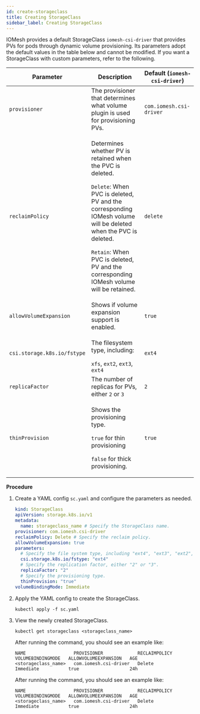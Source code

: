 ```yaml
---
id: create-storageclass
title: Creating StorageClass
sidebar_label: Creating StorageClass
---
```


IOMesh provides a default StorageClass `iomesh-csi-driver` that provides PVs for pods through dynamic volume provisioning. Its parameters adopt the default values in the table below and cannot be modified. If you want a StorageClass with custom parameters, refer to the following.

| Parameter|Description|Default (`iomesh-csi-driver`)|
|---|---|---|
|`provisioner`| The provisioner that determines what volume plugin is used for provisioning PVs. |`com.iomesh.csi-driver`|
|`reclaimPolicy`|<p>Determines whether PV is retained when the PVC is deleted.</p><p>`Delete`: When PVC is deleted, PV and the corresponding IOMesh volume will be deleted when the PVC is deleted. <p>`Retain`: When PVC is deleted, PV and the corresponding IOMesh volume will be retained.|`delete`|
|`allowVolumeExpansion`|Shows if volume expansion support is enabled.| `true`|
|`csi.storage.k8s.io/fstype`|<p>The filesystem type, including:</P>`xfs`, `ext2`, `ext3`, `ext4`|`ext4`|
|`replicaFactor` | The number of replicas for PVs, either `2` or `3`|`2`|   
| `thinProvision` |<p>Shows the provisioning type.</p><p>`true` for thin provisioning</p><p>`false` for thick provisioning.</p>|`true`|


**Procedure**

1. Create a YAML config `sc.yaml` and configure the parameters as needed.

    ```yaml
    kind: StorageClass
    apiVersion: storage.k8s.io/v1
    metadata:
      name: storageclass_name # Specify the StorageClass name.
    provisioner: com.iomesh.csi-driver 
    reclaimPolicy: Delete # Specify the reclaim policy.
    allowVolumeExpansion: true 
    parameters:
      # Specify the file system type, including "ext4", "ext3", "ext2", and "xfs".
      csi.storage.k8s.io/fstype: "ext4"
      # Specify the replication factor, either "2" or "3".
      replicaFactor: "2"
      # Specify the provisioning type.
      thinProvision: "true"
    volumeBindingMode: Immediate
    ```

2. Apply the YAML config to create the StorageClass.

    ```
    kubectl apply -f sc.yaml 
    ```

3. View the newly created StorageClass. 

    ```
    kubectl get storageclass <storageclass_name> 
    ```
   After running the command, you should see an example like:
    ```output
    NAME                  PROVISIONER             RECLAIMPOLICY   VOLUMEBINDINGMODE   ALLOWVOLUMEEXPANSION   AGE
    <storageclass_name>   com.iomesh.csi-driver   Delete          Immediate           true                   24h
    ```
  
   After running the command, you should see an example like:
    ```output
    NAME                  PROVISIONER             RECLAIMPOLICY   VOLUMEBINDINGMODE   ALLOWVOLUMEEXPANSION   AGE
    <storageclass_name>   com.iomesh.csi-driver   Delete          Immediate           true                   24h

    ```